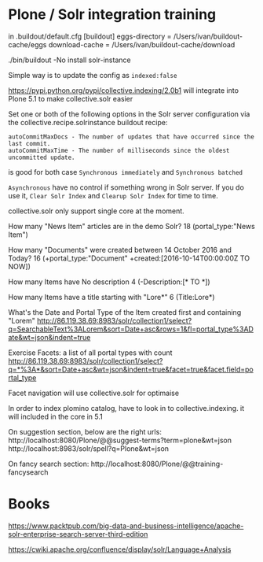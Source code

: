 Plone / Solr integration training
=================================

in .buildout/default.cfg
[buildout]
eggs-directory = /Users/ivan/buildout-cache/eggs
download-cache = /Users/ivan/buildout-cache/download

./bin/buildout -No install solr-instance

Simple way is to update the config as `indexed:false`

https://pypi.python.org/pypi/collective.indexing/2.0b1 will integrate into
Plone 5.1 to make collective.solr easier

Set one or both of the following options in the Solr server configuration via the collective.recipe.solrinstance buildout recipe:

    autoCommitMaxDocs - The number of updates that have occurred since the last commit.
    autoCommitMaxTime - The number of milliseconds since the oldest uncommitted update.
is good for both case `Synchronous immediately` and `Synchronous batched`

`Asynchronous` have no control if something wrong in Solr server. If you do use it,
`Clear Solr Index` and `Clearup Solr Index` for time to time.

collective.solr only support single core at the moment.

How many "News Item" articles are in the demo Solr?
18 (portal_type:"News Item")

How many "Documents" were created between 14 October 2016 and Today?
16 (+portal_type:"Document" +created:[2016-10-14T00:00:00Z TO NOW])

How many Items have No description
4 (-Description:[* TO *])

How many Items have a title starting with "Lore*"
6 (Title:Lore*)

What's the Date and Portal Type of the Item created first and containing "Lorem"
http://86.119.38.69:8983/solr/collection1/select?q=SearchableText%3ALorem&sort=Date+asc&rows=1&fl=portal_type%3ADate&wt=json&indent=true

Exercise Facets: a list of all portal types with count
http://86.119.38.69:8983/solr/collection1/select?q=*%3A*&sort=Date+asc&wt=json&indent=true&facet=true&facet.field=portal_type

Facet navigation will use collective.solr for optimaise

In order to index plomino catalog, have to look in to collective.indexing. it will included in the core in 5.1

On suggestion section,
below are the right urls:
http://localhost:8080/Plone/@@suggest-terms?term=plone&wt=json
http://localhost:8983/solr/spell?q=Plone&wt=json

On fancy search section:
http://localhost:8080/Plone/@@training-fancysearch

Books
=====

https://www.packtpub.com/big-data-and-business-intelligence/apache-solr-enterprise-search-server-third-edition

https://cwiki.apache.org/confluence/display/solr/Language+Analysis
